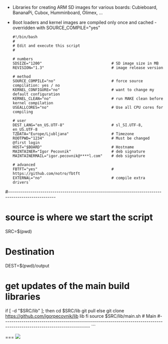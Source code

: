 

- Libraries for creating ARM SD images for various boards: Cubieboard, BananaPi, Cubox, Humminboard, Olimex, ...
- Boot loaders and kernel images are compiled only once and cached - overridden with SOURCE_COMPILE="yes" 

    ```shell
	#!/bin/bash
	# 
	# Edit and execute this script
	#
	
	# numbers
    SDSIZE="1200"								# SD image size in MB
    REVISION="1.3"								# image release version
    
    # method
    SOURCE_COMPILE="no"							# force source compilation: yes / no
    KERNEL_CONFIGURE="no"						# want to change my default configuration
    KERNEL_CLEAN="no"							# run MAKE clean before kernel compilation
    USEALLCORES="no"							# Use all CPU cores for compiling
    
    # user 
    DEST_LANG="en_US.UTF-8" 	 				# sl_SI.UTF-8, en_US.UTF-8
    TZDATA="Europe/Ljubljana" 					# Timezone
    ROOTPWD="1234"   		  					# Must be changed @first login
    HOST="$BOARD"						 		# Hostname
    MAINTAINER="Igor Pecovnik"					# deb signature
    MAINTAINERMAIL="igor.pecovnik@****l.com"	# deb signature
    
    # advanced
    FBTFT="yes"									# https://github.com/notro/fbtft 
    EXTERNAL="no"								# compile extra drivers`
#-----------------------------------------------------------------------------------------------------
# source is where we start the script
SRC=$(pwd)
# Destination
DEST=$(pwd)/output                      		      	
# get updates of the main build libraries
if [ -d "$SRC/lib" ]; then
	cd $SRC/lib
	git pull 
else
	git clone https://github.com/igorpecovnik/lib lib
fi
source $SRC/lib/main.sh # Main
#-------------------------------------------------------------------------------------------------------------------------
    ```

===
<img src="http://cdn.flaticon.com/png/256/47478.png">
